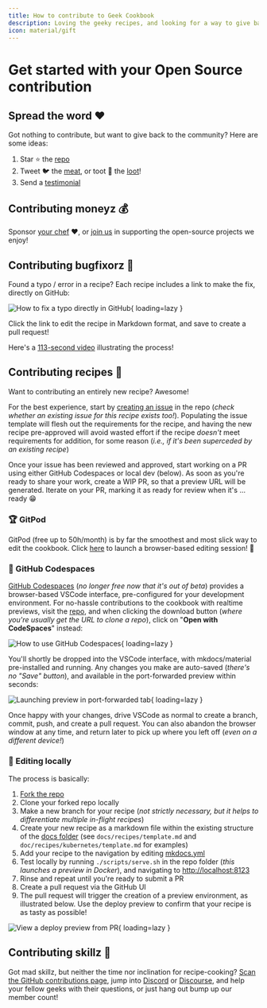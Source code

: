 ```yaml
---
title: How to contribute to Geek Cookbook
description: Loving the geeky recipes, and looking for a way to give back / get involved. It's not all coding - here are some ideas re various ways you can be involved!
icon: material/gift
---
```


# Get started with your Open Source contribution

## Spread the word ❤️

Got nothing to contribute, but want to give back to the community? Here are some ideas:

1. Star :star: the [repo](https://github.com/geek-cookbook/geek-cookbook/)
2. Tweet :bird: the [meat](https://ctt.ac/Vl6mc), or toot :elephant: the [loot](https://so.fnky.nz/@funkypenguin)!
3. Send a [testimonial](https://fnky.nz/testimonial)

## Contributing moneyz 💰

Sponsor [your chef](https://github.com/sponsors/funkypenguin) :heart:, or [join us](/#sponsored-projects) in supporting the open-source projects we enjoy!

## Contributing bugfixorz 🐛

Found a typo / error in a recipe? Each recipe includes a link to make the fix, directly on GitHub:

![How to fix a typo directly in GitHub](https://static.funkypenguin.co.nz/Duplicity_-_Funky_Penguins_Geek_Cookbook_2020-06-16_14-45-50.png){ loading=lazy }

Click the link to edit the recipe in Markdown format, and save to create a pull request!

Here's a [113-second video](https://static.funkypenguin.co.nz/how-to-contribute-to-geek-cookbook-quick-pr.mp4) illustrating the process!

## Contributing recipes 🎁

Want to contributing an entirely new recipe? Awesome!

For the best experience, start by [creating an issue](https://github.com/geek-cookbook/geek-cookbook/issues/new/choose) in the repo (*check whether an existing issue for this recipe exists too!*). Populating the issue template will flesh out the requirements for the recipe, and having the new recipe pre-approved will avoid wasted effort if the recipe *doesn't* meet requirements for addition, for some reason (*i.e., if it's been superceded by an existing recipe*)

Once your issue has been reviewed and approved, start working on a PR using either GitHub Codespaces or local dev (below). As soon as you're ready to share your work, create a WIP PR, so that a preview URL will be generated. Iterate on your PR, marking it as ready for review when it's ... ready :grin:

### 🏆 GitPod

GitPod  (free up to 50h/month) is by far the smoothest and most slick way to edit the cookbook. Click [here](https://gitpod.io/#https://github.com/geek-cookbook/geek-cookbook) to launch a browser-based editing session! 🥷

### 🥈 GitHub Codespaces

[GitHub Codespaces](https://github.com/features/codespaces) (*no longer free now that it's out of beta*) provides a browser-based VSCode interface, pre-configured for your development environment. For no-hassle contributions to the cookbook with realtime previews, visit the [repo](https://github.com/geek-cookbook/geek-cookbook), and when clicking the download button (*where you're usually get the URL to clone a repo*), click on "**Open with CodeSpaces**" instead:

![How to use GitHub Codespaces](https://static.funkypenguin.co.nz/2021/geek-cookbookgeek-cookbook_The_Geeks_Cookbook_is_a_collection_of_guides_for_establishing_your_own_highly-available_privat_2021-01-07_11-41-25.png){ loading=lazy }

You'll shortly be dropped into the VSCode interface, with mkdocs/material pre-installed and running. Any changes you make are auto-saved (*there's no "Save" button*), and available in the port-forwarded preview within seconds:

![Launching preview in port-forwarded tab](https://static.funkypenguin.co.nz/2021/contribute.md__geek-cookbook_Codespaces__Visual_Studio_Code_-_Insiders__Codespaces_2021-01-07_11-50-25.png){ loading=lazy }

Once happy with your changes, drive VSCode as normal to create a branch, commit, push, and create a pull request. You can also abandon the browser window at any time, and return later to pick up where you left off (*even on a different device!*)

### 🥉 Editing locally

The process is basically:

1. [Fork the repo](https://help.github.com/en/github/getting-started-with-github/fork-a-repo)
2. Clone your forked repo locally
3. Make a new branch for your recipe (*not strictly necessary, but it helps to differentiate multiple in-flight recipes*)
4. Create your new recipe as a markdown file within the existing structure of the [docs folder](https://github.com/geek-cookbook/geek-cookbook/tree/main/docs) (see `docs/recipes/template.md` and `doc/recipes/kubernetes/template.md` for examples)
5. Add your recipe to the navigation by editing [mkdocs.yml](https://github.com/geek-cookbook/geek-cookbook/blob/main/mkdocs.yml#L32)
6. Test locally by running `./scripts/serve.sh` in the repo folder (*this launches a preview in Docker*), and navigating to <http://localhost:8123>
7. Rinse and repeat until you're ready to submit a PR
8. Create a pull request via the GitHub UI
9. The pull request will trigger the creation of a preview environment, as illustrated below. Use the deploy preview to confirm that your recipe is as tasty as possible!

![View a deploy preview from PR](https://static.funkypenguin.co.nz/illustrate-pr-with-deploy-preview-for-geek-cookbook.png){ loading=lazy }

## Contributing skillz 💪

Got mad skillz, but neither the time nor inclination for recipe-cooking? [Scan the GitHub contributions page](https://github.com/geek-cookbook/geek-cookbook/contribute), jump into [Discord](/community/discord/) or [Discourse](/community/discourse/), and help your fellow geeks with their questions, or just hang out bump up our member count!
